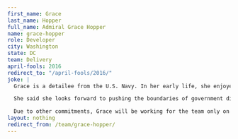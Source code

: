 ```yaml
---
first_name: Grace
last_name: Hopper
full_name: Admiral Grace Hopper
name: grace-hopper
role: Developer
city: Washington
state: DC
team: Delivery
april-fools: 2016
redirect_to: "/april-fools/2016/"
joke: |
  Grace is a detailee from the U.S. Navy. In her early life, she enjoyed taking apart clocks and other hardware; she joined 18F with a passion for software and effective government systems. In the 1970s, the New York City native advocated for the Department of Defense to replace large, centralized systems with networks of small, distributed computers.

  She said she looks forward to pushing the boundaries of government digital services at 18F: "A ship in port is safe, but that's not what ships are built for."

  Due to other commitments, Grace will be working for the team only on April 1st. If you'd like to join Grace (and not just for April 1) you can <a href="https://pages.18f.gov/joining-18f/">see all of our openings and learn more about working at 18F</a>.)
layout: nothing
redirect_from: /team/grace-hopper/
---
```

